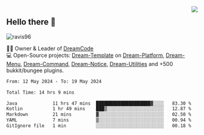 <img align='right' src="https://github-readme-stats.vercel.app/api?username=Ravis96&show_icons=true">

## Hello there 👋
<p align="left"> <img src="https://komarev.com/ghpvc/?username=ravis96&label=Profile%20views&color=0e75b6&style=flat" alt="ravis96" /> </p>

👨‍💻 Owner & Leader of [DreamCode](https://github.com/DreamPoland) <br>
💻 Open-Source projects: [Dream-Template](https://github.com/DreamPoland/dream-template) on [Dream-Platform](https://github.com/DreamPoland/dream-platform), [Dream-Menu](https://github.com/DreamPoland/dream-menu), [Dream-Command](https://github.com/DreamPoland/dream-command), [Dream-Notice](https://github.com/DreamPoland/dream-notice), [Dream-Utilities](https://github.com/DreamPoland/dream-utilities) and +500 bukkit/bungee plugins.

<!--START_SECTION:waka-->

```txt
From: 12 May 2024 - To: 19 May 2024

Total Time: 14 hrs 9 mins

Java             11 hrs 47 mins  ████████████████████▓░░░░   83.30 %
Kotlin           1 hr 49 mins    ███▒░░░░░░░░░░░░░░░░░░░░░   12.87 %
Markdown         21 mins         ▓░░░░░░░░░░░░░░░░░░░░░░░░   02.50 %
YAML             7 mins          ▒░░░░░░░░░░░░░░░░░░░░░░░░   00.94 %
GitIgnore file   1 min           ░░░░░░░░░░░░░░░░░░░░░░░░░   00.18 %
```

<!--END_SECTION:waka-->
